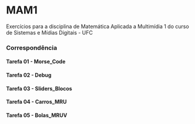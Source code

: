 # MAM1
Exercícios para a disciplina de Matemática Aplicada a Multimídia 1 do curso de Sistemas e Mídias Digitais - UFC

### Correspondência
#### Tarefa 01 - Morse_Code
#### Tarefa 02 - Debug
#### Tarefa 03 - Sliders_Blocos
#### Tarefa 04 - Carros_MRU
#### Tarefa 05 - Bolas_MRUV
